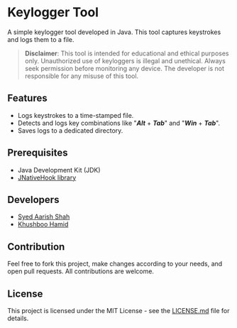 # Keylogger Tool

A simple keylogger tool developed in Java. This tool captures keystrokes and logs them to a file.

> **Disclaimer**: This tool is intended for educational and ethical purposes only. Unauthorized use of keyloggers is illegal and unethical. Always seek permission before monitoring any device. The developer is not responsible for any misuse of this tool.

## Features

- Logs keystrokes to a time-stamped file.
- Detects and logs key combinations like "***Alt*** + ***Tab***" and "***Win*** + ***Tab***".
- Saves logs to a dedicated directory.

## Prerequisites

- Java Development Kit (JDK)
- [JNativeHook library](https://github.com/kwhat/jnativehook)

## Developers

 - [Syed Aarish Shah](https://www.linkedin.com/in/syed-aarish-shah-6a4811249/)
 - [Khushboo Hamid](https://www.linkedin.com/in/khushboo-hamid-709967224/)

## Contribution

Feel free to fork this project, make changes according to your needs, and open pull requests. All contributions are welcome.

## License

This project is licensed under the MIT License - see the [LICENSE.md](https://opensource.org/license/mit/) file for details.